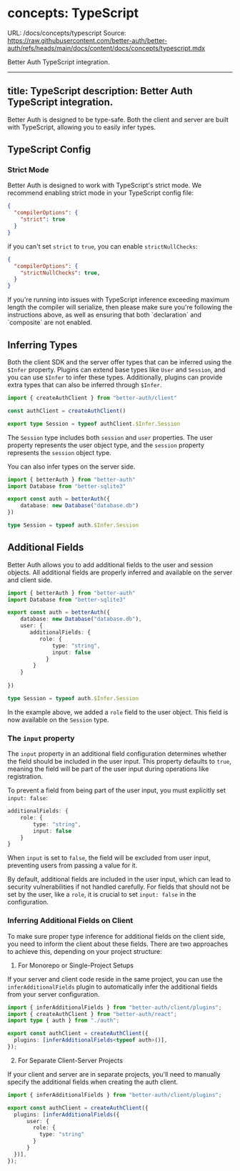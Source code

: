 # concepts: TypeScript
URL: /docs/concepts/typescript
Source: https://raw.githubusercontent.com/better-auth/better-auth/refs/heads/main/docs/content/docs/concepts/typescript.mdx

Better Auth TypeScript integration.
        
***

title: TypeScript
description: Better Auth TypeScript integration.
------------------------------------------------

Better Auth is designed to be type-safe. Both the client and server are built with TypeScript, allowing you to easily infer types.

## TypeScript Config

### Strict Mode

Better Auth is designed to work with TypeScript's strict mode. We recommend enabling strict mode in your TypeScript config file:

```json title="tsconfig.json"
{
  "compilerOptions": {
    "strict": true
  }
}
```

if you can't set `strict` to `true`, you can enable `strictNullChecks`:

```json title="tsconfig.json"
{
  "compilerOptions": {
    "strictNullChecks": true,
  }
}
```

<Callout type="warn">
  If you're running into issues with TypeScript inference exceeding maximum length the compiler will serialize,
  then please make sure you're following the instructions above, as well as ensuring that both `declaration` and `composite` are not enabled.
</Callout>

## Inferring Types

Both the client SDK and the server offer types that can be inferred using the `$Infer` property. Plugins can extend base types like `User` and `Session`, and you can use `$Infer` to infer these types. Additionally, plugins can provide extra types that can also be inferred through `$Infer`.

```ts title="auth-client.ts" 
import { createAuthClient } from "better-auth/client"

const authClient = createAuthClient()

export type Session = typeof authClient.$Infer.Session
```

The `Session` type includes both `session` and `user` properties. The user property represents the user object type, and the `session` property represents the `session` object type.

You can also infer types on the server side.

```ts title="auth.ts" 
import { betterAuth } from "better-auth"
import Database from "better-sqlite3"

export const auth = betterAuth({
    database: new Database("database.db")
})

type Session = typeof auth.$Infer.Session
```

## Additional Fields

Better Auth allows you to add additional fields to the user and session objects. All additional fields are properly inferred and available on the server and client side.

```ts
import { betterAuth } from "better-auth"
import Database from "better-sqlite3"

export const auth = betterAuth({
    database: new Database("database.db"),
    user: {
       additionalFields: {
          role: {
              type: "string",
              input: false
            } 
        }
    }
   
})

type Session = typeof auth.$Infer.Session
```

In the example above, we added a `role` field to the user object. This field is now available on the `Session` type.

### The `input` property

The `input` property in an additional field configuration determines whether the field should be included in the user input. This property defaults to `true`, meaning the field will be part of the user input during operations like registration.

To prevent a field from being part of the user input, you must explicitly set `input: false`:

```ts
additionalFields: {
    role: {
        type: "string",
        input: false
    }
}
```

When `input` is set to `false`, the field will be excluded from user input, preventing users from passing a value for it.

By default, additional fields are included in the user input, which can lead to security vulnerabilities if not handled carefully. For fields that should not be set by the user, like a `role`, it is crucial to set `input: false` in the configuration.

### Inferring Additional Fields on Client

To make sure proper type inference for additional fields on the client side, you need to inform the client about these fields. There are two approaches to achieve this, depending on your project structure:

1. For Monorepo or Single-Project Setups

If your server and client code reside in the same project, you can use the `inferAdditionalFields` plugin to automatically infer the additional fields from your server configuration.

```ts
import { inferAdditionalFields } from "better-auth/client/plugins";
import { createAuthClient } from "better-auth/react";
import type { auth } from "./auth";

export const authClient = createAuthClient({
  plugins: [inferAdditionalFields<typeof auth>()],
});
```

2. For Separate Client-Server Projects

If your client and server are in separate projects, you'll need to manually specify the additional fields when creating the auth client.

```ts
import { inferAdditionalFields } from "better-auth/client/plugins";

export const authClient = createAuthClient({
  plugins: [inferAdditionalFields({
      user: {
        role: {
          type: "string"
        }
      }
  })],
});
```

